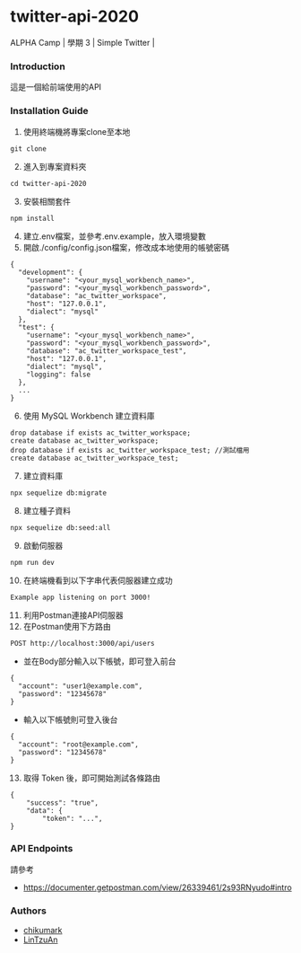 # twitter-api-2020
ALPHA Camp | 學期 3 | Simple Twitter |
### Introduction
這是一個給前端使用的API
### Installation Guide
1. 使用終端機將專案clone至本地
```
git clone 
```
2. 進入到專案資料夾
```
cd twitter-api-2020
```
3. 安裝相關套件
```
npm install
```
4. 建立.env檔案，並參考.env.example，放入環境變數
5. 開啟./config/config.json檔案，修改成本地使用的帳號密碼
```
{
  "development": {
    "username": "<your_mysql_workbench_name>",
    "password": "<your_mysql_workbench_password>",
    "database": "ac_twitter_workspace",
    "host": "127.0.0.1",
    "dialect": "mysql"
  },
  "test": {
    "username": "<your_mysql_workbench_name>",
    "password": "<your_mysql_workbench_password>",
    "database": "ac_twitter_workspace_test",
    "host": "127.0.0.1",
    "dialect": "mysql",
    "logging": false
  },
  ...
}
```
6. 使用 MySQL Workbench 建立資料庫
```
drop database if exists ac_twitter_workspace;
create database ac_twitter_workspace;
drop database if exists ac_twitter_workspace_test; //測試檔用
create database ac_twitter_workspace_test;
```
7. 建立資料庫
```
npx sequelize db:migrate
```
8. 建立種子資料
```
npx sequelize db:seed:all
```
9. 啟動伺服器
```
npm run dev
```
10. 在終端機看到以下字串代表伺服器建立成功
```
Example app listening on port 3000!
```
11. 利用Postman連接API伺服器
12. 在Postman使用下方路由
```
POST http://localhost:3000/api/users
```
* 並在Body部分輸入以下帳號，即可登入前台
```
{
  "account": "user1@example.com",
  "password": "12345678"
}
```

* 輸入以下帳號則可登入後台
```
{
  "account": "root@example.com",
  "password": "12345678"
}
```
13. 取得 Token 後，即可開始測試各條路由
```
{
    "success": "true",
    "data": {
        "token": "...",
}
```
### API Endpoints
請參考
* https://documenter.getpostman.com/view/26339461/2s93RNyudo#intro

### Authors
* [chikumark](https://github.com/chikunmark)
* [LinTzuAn](https://github.com/LinTzuAn)
